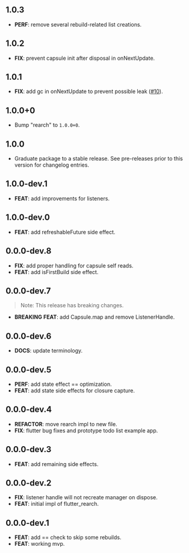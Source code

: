 ## 1.0.3

 - **PERF**: remove several rebuild-related list creations.

## 1.0.2

 - **FIX**: prevent capsule init after disposal in onNextUpdate.

## 1.0.1

 - **FIX**: add gc in onNextUpdate to prevent possible leak ([#10](https://github.com/GregoryConrad/rearch-dart/issues/10)).

## 1.0.0+0

 - Bump "rearch" to `1.0.0+0`.

## 1.0.0

 - Graduate package to a stable release. See pre-releases prior to this version for changelog entries.

## 1.0.0-dev.1

 - **FEAT**: add improvements for listeners.

## 1.0.0-dev.0

 - **FEAT**: add refreshableFuture side effect.

## 0.0.0-dev.8

 - **FIX**: add proper handling for capsule self reads.
 - **FEAT**: add isFirstBuild side effect.

## 0.0.0-dev.7

> Note: This release has breaking changes.

 - **BREAKING** **FEAT**: add Capsule.map and remove ListenerHandle.

## 0.0.0-dev.6

 - **DOCS**: update terminology.

## 0.0.0-dev.5

 - **PERF**: add state effect == optimization.
 - **FEAT**: add state side effects for closure capture.

## 0.0.0-dev.4

 - **REFACTOR**: move rearch impl to new file.
 - **FIX**: flutter bug fixes and prototype todo list example app.

## 0.0.0-dev.3

 - **FEAT**: add remaining side effects.

## 0.0.0-dev.2

 - **FIX**: listener handle will not recreate manager on dispose.
 - **FEAT**: initial impl of flutter_rearch.

## 0.0.0-dev.1

 - **FEAT**: add == check to skip some rebuilds.
 - **FEAT**: working mvp.

